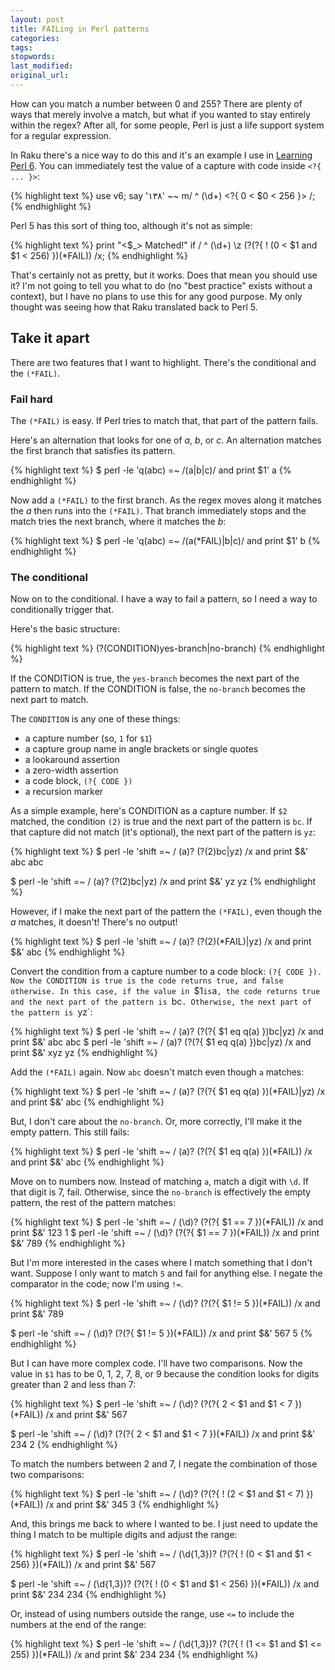 ```yaml
---
layout: post
title: FAILing in Perl patterns
categories:
tags:
stopwords:
last_modified:
original_url:
---
```


<!--more-->

How can you match a number between 0 and 255? There are plenty of ways that merely involve a match, but what if you wanted to stay entirely within the regex? After all, for some people, Perl is just a life support system for a regular expression.

<!--perl-->

In Raku there's a nice way to do this and it's an example I use in [Learning Perl 6](https://www.learningraku.com). You can immediately test the value of a capture with code inside `<?{ ... }>`:

{% highlight text %}
use v6;
say '١٣٨' ~~ m/ ^ (\d+) <?{ 0 < $0 < 256 }> /;
{% endhighlight %}

Perl 5 has this sort of thing too, although it's not as simple:

{% highlight text %}
print "&lt;$_> Matched!" if /
      	^ (\d+) \z
      	(?(?{ ! (0 < $1 and $1 < 256) })(*FAIL))
    /x;
{% endhighlight %}

That's certainly not as pretty, but it works. Does that mean you should use it? I'm not going to tell you what to do (no "best practice" exists without a context), but I have no plans to use this for any good purpose. My only thought was seeing how that Raku translated back to Perl 5.

## Take it apart

There are two features that I want to highlight. There's the conditional and the `(*FAIL)`.


### Fail hard

The `(*FAIL)` is easy. If Perl tries to match that, that part of the pattern fails.

Here's an alternation that looks for one of *a*, *b*, or *c*. An alternation matches the first branch that satisfies its pattern.

{% highlight text %}
$ perl -le 'q(abc) =~ /(a|b|c)/ and print $1'
a
{% endhighlight %}

Now add a `(*FAIL)` to the first branch. As the regex moves along it matches the *a* then runs into the `(*FAIL)`. That branch immediately stops and the match tries the next branch, where it matches the *b*:

{% highlight text %}
$ perl -le 'q(abc) =~ /(a(*FAIL)|b|c)/ and print $1'
b
{% endhighlight %}

### The conditional

Now on to the conditional. I have a way to fail a pattern, so I need a way to conditionally trigger that.

Here's the basic structure:

{% highlight text %}
(?(CONDITION)yes-branch|no-branch)
{% endhighlight %}

If the CONDITION is true, the `yes-branch` becomes the next part of the pattern to match. If the CONDITION is false, the `no-branch` becomes the next part to match.

The `CONDITION` is any one of these things:

* a capture number (so, `1` for `$1`)
* a capture group name in angle brackets or single quotes
* a lookaround assertion
* a zero-width assertion
* a code block, `(?{ CODE })`
* a recursion marker

As a simple example, here's CONDITION as a capture number. If `$2` matched, the condition `(2)` is true and the next part of the pattern is `bc`. If that capture did not match (it's optional), the next part of the pattern is `yz`:

{% highlight text %}
$ perl -le 'shift =~ / (a)? (?(2)bc|yz) /x and print $&' abc
abc

$ perl -le 'shift =~ / (a)? (?(2)bc|yz) /x and print $&' yz
yz
{% endhighlight %}

However, if I make the next part of the pattern the `(*FAIL)`, even though the *a* matches, it doesn't! There's no output!

{% highlight text %}
$ perl -le 'shift =~ / (a)? (?(2)(*FAIL)|yz) /x and print $&' abc
{% endhighlight %}

Convert the condition from a capture number to a code block: `(?{ CODE }). Now the CONDITION is true is the code returns true, and false otherwise. In this case, if the value in `$1` is `a`, the code returns true and the next part of the pattern is `bc`. Otherwise, the next part of the pattern is `yz`:

{% highlight text %}
$ perl -le 'shift =~ / (a)? (?(?{ $1 eq q(a) })bc|yz) /x and print $&' abc
abc
$ perl -le 'shift =~ / (a)? (?(?{ $1 eq q(a) })bc|yz) /x and print $&' xyz
yz
{% endhighlight %}

Add the `(*FAIL)` again. Now `abc` doesn't match even though `a` matches:

{% highlight text %}
$ perl -le 'shift =~ / (a)? (?(?{ $1 eq q(a) })(*FAIL)|yz) /x and print $&' abc
{% endhighlight %}

But, I don't care about the `no-branch`. Or, more correctly, I'll make it the empty pattern. This still fails:

{% highlight text %}
$ perl -le 'shift =~ / (a)? (?(?{ $1 eq q(a) })(*FAIL)) /x and print $&' abc
{% endhighlight %}

Move on to numbers now. Instead of matching `a`, match a digit with `\d`. If that digit is 7, fail. Otherwise, since the `no-branch` is effectively the empty pattern, the rest of the pattern matches:

{% highlight text %}
$ perl -le 'shift =~ / (\d)? (?(?{ $1 == 7 })(*FAIL)) /x and print $&' 123
1
$ perl -le 'shift =~ / (\d)? (?(?{ $1 == 7 })(*FAIL)) /x and print $&' 789
{% endhighlight %}

But I'm more interested in the cases where I match something that I don't want. Suppose I only want to match `5` and fail for anything else. I negate the comparator in the code; now I'm using `!=`.

{% highlight text %}
$ perl -le 'shift =~ / (\d)? (?(?{ $1 != 5 })(*FAIL)) /x and print $&' 789

$ perl -le 'shift =~ / (\d)? (?(?{ $1 != 5 })(*FAIL)) /x and print $&' 567
5
{% endhighlight %}

But I can have more complex code. I'll have two comparisons. Now the value in `$1` has to be 0, 1, 2, 7, 8, or 9 because the condition looks for digits greater than 2 and less than 7:

{% highlight text %}
$ perl -le 'shift =~ / (\d)? (?(?{ 2 < $1 and $1 < 7 })(*FAIL)) /x and print $&' 567

$ perl -le 'shift =~ / (\d)? (?(?{ 2 < $1 and $1 < 7 })(*FAIL)) /x and print $&' 234
2
{% endhighlight %}

To match the numbers between 2 and 7, I negate the combination of those two comparisons:

{% highlight text %}
$ perl -le 'shift =~ / (\d)? (?(?{ ! (2 < $1 and $1 < 7) })(*FAIL)) /x and print $&' 345
3
{% endhighlight %}

And, this brings me back to where I wanted to be. I just need to update the thing I match to be multiple digits and adjust the range:

{% highlight text %}
$ perl -le 'shift =~ / (\d{1,3})? (?(?{ ! (0 < $1 and $1 < 256) })(*FAIL)) /x and print $&' 567

$ perl -le 'shift =~ / (\d{1,3})? (?(?{ ! (0 < $1 and $1 < 256) })(*FAIL)) /x and print $&' 234
234
{% endhighlight %}

Or, instead of using numbers outside the range, use `<=` to include the numbers at the end of the range:

{% highlight text %}
$ perl -le 'shift =~ / (\d{1,3})? (?(?{ ! (1 <= $1 and $1 <= 255) })(*FAIL)) /x and print $&' 234
234
{% endhighlight %}
